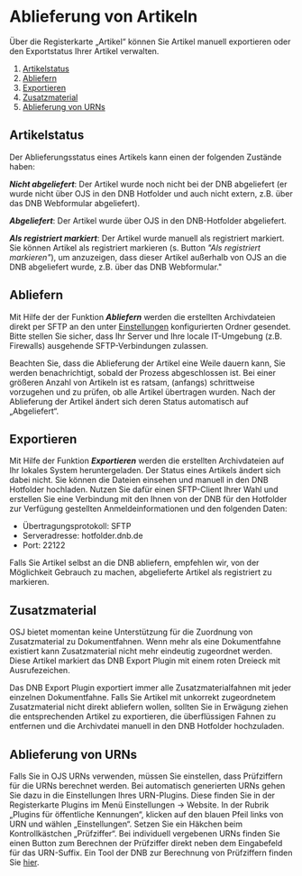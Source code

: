 # Ablieferung von Artikeln

Über die Registerkarte „Artikel“ können Sie Artikel manuell exportieren oder den Exportstatus Ihrer Artikel verwalten. 

1. [Artikelstatus](export#status)
2. [Abliefern](export#deposit)
3. [Exportieren](export#export)
4. [Zusatzmaterial](export#supplementary)
5. [Ablieferung von URNs](export#urn)

## <a name="status"></a>Artikelstatus

Der Ablieferungsstatus eines Artikels kann einen der folgenden Zustände haben:

***Nicht abgeliefert***: Der Artikel wurde noch nicht bei der DNB abgeliefert (er wurde nicht über OJS in den DNB Hotfolder und auch nicht extern, z.B. über das DNB Webformular abgeliefert).

***Abgeliefert***: Der Artikel wurde über OJS in den DNB-Hotfolder abgeliefert.

***Als registriert markiert***: Der Artikel wurde manuell als registriert markiert. Sie können Artikel als registriert markieren (s. Button *"Als registriert markieren"*), um anzuzeigen, dass dieser Artikel außerhalb von OJS an die DNB abgeliefert wurde, z.B. über das DNB Webformular."

## <a name="deposit"></a>Abliefern

Mit Hilfe der der Funktion ***Abliefern*** werden die erstellten Archivdateien direkt per SFTP an den unter [Einstellungen](settings) konfigurierten Ordner gesendet. Bitte stellen Sie sicher, dass Ihr Server und Ihre locale IT-Umgebung (z.B. Firewalls) ausgehende SFTP-Verbindungen zulassen.

Beachten Sie, dass die Ablieferung der Artikel eine Weile dauern kann, Sie werden benachrichtigt, sobald der Prozess abgeschlossen ist. Bei einer größeren Anzahl von Artikeln ist es ratsam, (anfangs) schrittweise vorzugehen und zu prüfen, ob alle Artikel übertragen wurden. Nach der Ablieferung der Artikel ändert sich deren Status automatisch auf „Abgeliefert“. 

## <a name="export"></a>Exportieren

Mit Hilfe der Funktion ***Exportieren*** werden die erstellten Archivdateien auf Ihr lokales System heruntergeladen. Der Status eines Artikels ändert sich dabei nicht. Sie können die Dateien einsehen und manuell in den DNB Hotfolder hochladen. Nutzen Sie dafür einen SFTP-Client Ihrer Wahl und erstellen Sie eine Verbindung mit den Ihnen von der DNB für den Hotfolder zur Verfügung gestellten Anmeldeinformationen und den folgenden Daten: 

-  Übertragungsprotokoll: SFTP 
-  Serveradresse: hotfolder.dnb.de 
-  Port: 22122 

Falls Sie Artikel selbst an die DNB abliefern, empfehlen wir, von der Möglichkeit Gebrauch zu machen, abgelieferte Artikel als registriert zu markieren.

## <a name="supplementary"></a>Zusatzmaterial

OSJ bietet momentan keine Unterstützung für die Zuordnung von Zusatzmaterial zu Dokumentfahnen. Wenn mehr als eine Dokumentfahne existiert kann Zusatzmaterial nicht mehr eindeutig zugeordnet werden. Diese Artikel markiert das DNB Export Plugin mit einem roten Dreieck mit Ausrufezeichen.

Das DNB Export Plugin exportiert immer alle Zusatzmaterialfahnen mit jeder einzelnen Dokumentfahne. Falls Sie Artikel mit unkorrekt zugeordnetem Zusatzmaterial nicht direkt abliefern wollen, sollten Sie in Erwägung ziehen die entsprechenden Artikel zu exportieren, die überflüssigen Fahnen zu entfernen und die Archivdatei manuell in den DNB Hotfolder hochzuladen.

## <a name="urn"></a>Ablieferung von URNs

Falls Sie in OJS URNs verwenden, müssen Sie einstellen, dass Prüfziffern für die URNs berechnet werden. Bei automatisch generierten URNs gehen Sie dazu in die Einstellungen Ihres URN-Plugins. Diese finden Sie in der Registerkarte Plugins im Menü Einstellungen -> Website. In der Rubrik „Plugins für öffentliche Kennungen“, klicken auf den blauen Pfeil links von URN und wählen „Einstellungen“. Setzen Sie ein Häkchen beim Kontrollkästchen „Prüfziffer“. Bei individuell vergebenen URNs finden Sie einen Button zum Berechnen der Prüfziffer direkt neben dem Eingabefeld für das URN-Suffix. Ein Tool der DNB zur Berechnung von Prüfziffern finden Sie [hier](http://nbn-resolving.de/nbnpruefziffer.php). 
